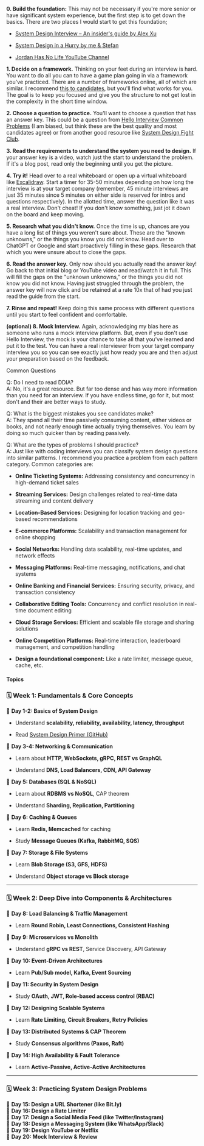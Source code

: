 
**0. Build the foundation:** This may not be necessary if you're more senior or have significant system experience, but the first step is to get down the basics. There are two places I would start to get this foundation;

- [System Design Interview – An insider's guide by Alex Xu](https://www.amazon.com/System-Design-Interview-insiders-Second/dp/B08CMF2CQF)
    
- [System Design in a Hurry by me & Stefan](https://www.hellointerview.com/learn/system-design/in-a-hurry/introduction)
    
- [Jordan Has No Life YouTube Channel](https://www.youtube.com/@jordanhasnolife5163)
    

**1. Decide on a framework.** Thinking on your feet during an interview is hard. You want to do all you can to have a game plan going in via a framework you've practiced. There are a number of frameworks online, all of which are similar. I recommend [this to candidates](https://www.hellointerview.com/learn/system-design/in-a-hurry/delivery), but you'll find what works for you. The goal is to keep you focused and give you the structure to not get lost in the complexity in the short time window.

**2. Choose a question to practice.** You'll want to choose a question that has an answer key. This could be a question from [Hello Interview Common Problems](https://www.hellointerview.com/learn/system-design/answer-keys/intro) (I am biased, but think these are the best quality and most candidates agree) or from another good resource like [System Design Fight Club](https://www.youtube.com/@SDFC).

**3. Read the requirements to understand the system you need to design.** If your answer key is a video, watch just the start to understand the problem. If it's a blog post, read only the beginning until you get the picture.

**4. Try it!** Head over to a real whiteboard or open up a virtual whiteboard like [Excalidraw](https://excalidraw.com/). Start a timer for 35-50 minutes depending on how long the interview is at your target company (remember, 45 minute interviews are just 35 minutes since 5 minutes on either side is reserved for intros and questions respectively). In the allotted time, answer the question like it was a real interview. Don't cheat! If you don't know something, just jot it down on the board and keep moving.

**5. Research what you didn't know.** Once the time is up, chances are you have a long list of things you weren't sure about. These are the "known unknowns," or the things you know you did not know. Head over to ChatGPT or Google and start proactively filling in these gaps. Research that which you were unsure about to close the gaps.

**6. Read the answer key.** Only now should you actually read the answer key! Go back to that initial blog or YouTube video and read/watch it in full. This will fill the gaps on the "unknown unknowns," or the things you did not know you did not know. Having just struggled through the problem, the answer key will now click and be retained at a rate 10x that of had you just read the guide from the start.

**7. Rinse and repeat!** Keep doing this same process with different questions until you start to feel confident and comfortable.

**(optional) 8. Mock Interview.** Again, acknowledging my bias here as someone who runs a mock interview platform. But, even if you don't use Hello Interview, the mock is your chance to take all that you've learned and put it to the test. You can have a real interviewer from your target company interview you so you can see exactly just how ready you are and then adjust your preparation based on the feedback.

Common Questions

Q: Do I need to read DDIA?  
A: No, it's a great resource. But far too dense and has way more information than you need for an interview. If you have endless time, go for it, but most don't and their are better ways to study.

Q: What is the biggest mistakes you see candidates make?  
A: They spend all their time passively consuming content, either videos or books, and not nearly enough time actually trying themselves. You learn by doing so much quicker than by reading passively.

Q: What are the types of problems I should practice?  
A: Just like with coding interviews you can classify system design questions into similar patterns. I recommend you practice a problem from each pattern category. Common categories are:

- **Online Ticketing Systems:** Addressing consistency and concurrency in high-demand ticket sales
    
- **Streaming Services:** Design challenges related to real-time data streaming and content delivery
    
- **Location-Based Services:** Designing for location tracking and geo-based recommendations
    
- **E-commerce Platforms:** Scalability and transaction management for online shopping
    
- **Social Networks:** Handling data scalability, real-time updates, and network effects
    
- **Messaging Platforms:** Real-time messaging, notifications, and chat systems
    
- **Online Banking and Financial Services:** Ensuring security, privacy, and transaction consistency
    
- **Collaborative Editing Tools:** Concurrency and conflict resolution in real-time document editing
    
- **Cloud Storage Services:** Efficient and scalable file storage and sharing solutions
    
- **Online Competition Platforms:** Real-time interaction, leaderboard management, and competition handling
    
- **Design a foundational component:** Like a rate limiter, message queue, cache, etc.

#### Topics

### **🗓 Week 1: Fundamentals & Core Concepts**

🔹 **Day 1-2: Basics of System Design**

- Understand **scalability, reliability, availability, latency, throughput**
    
- Read [System Design Primer (GitHub)](https://github.com/donnemartin/system-design-primer)
    

🔹 **Day 3-4: Networking & Communication**

- Learn about **HTTP, WebSockets, gRPC, REST vs GraphQL**
    
- Understand **DNS, Load Balancers, CDN, API Gateway**
    

🔹 **Day 5: Databases (SQL & NoSQL)**

- Learn about **RDBMS vs NoSQL**, CAP theorem
    
- Understand **Sharding, Replication, Partitioning**
    

🔹 **Day 6: Caching & Queues**

- Learn **Redis, Memcached** for caching
    
- Study **Message Queues (Kafka, RabbitMQ, SQS)**
    

🔹 **Day 7: Storage & File Systems**

- Learn **Blob Storage (S3, GFS, HDFS)**
    
- Understand **Object storage vs Block storage**
    

---

### **🗓 Week 2: Deep Dive into Components & Architectures**

🔹 **Day 8: Load Balancing & Traffic Management**

- Learn **Round Robin, Least Connections, Consistent Hashing**
    

🔹 **Day 9: Microservices vs Monolith**

- Understand **gRPC vs REST**, Service Discovery, API Gateway
    

🔹 **Day 10: Event-Driven Architectures**

- Learn **Pub/Sub model, Kafka, Event Sourcing**
    

🔹 **Day 11: Security in System Design**

- Study **OAuth, JWT, Role-based access control (RBAC)**
    

🔹 **Day 12: Designing Scalable Systems**

- Learn **Rate Limiting, Circuit Breakers, Retry Policies**
    

🔹 **Day 13: Distributed Systems & CAP Theorem**

- Study **Consensus algorithms (Paxos, Raft)**
    

🔹 **Day 14: High Availability & Fault Tolerance**

- Learn **Active-Passive, Active-Active Architectures**
    

---

### **🗓 Week 3: Practicing System Design Problems**

🔹 **Day 15: Design a URL Shortener (like Bit.ly)**  
🔹 **Day 16: Design a Rate Limiter**  
🔹 **Day 17: Design a Social Media Feed (like Twitter/Instagram)**  
🔹 **Day 18: Design a Messaging System (like WhatsApp/Slack)**  
🔹 **Day 19: Design YouTube or Netflix**  
🔹 **Day 20: Mock Interview & Review**